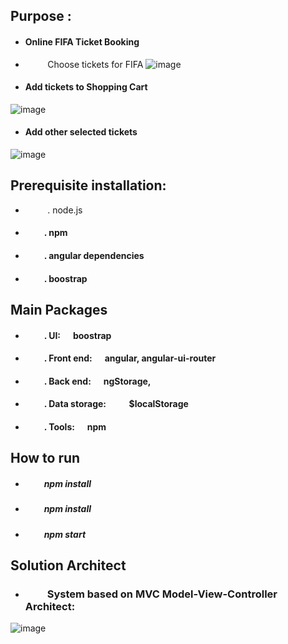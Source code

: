 ## Purpose :     
* ####  Online FIFA Ticket Booking

*  &nbsp;&nbsp;&nbsp;&nbsp;&nbsp;&nbsp;&nbsp;&nbsp;  Choose tickets for FIFA
![image](https://github.com/githubmave/e-FIFA-Booking/assets/8073738/f20801d6-6c44-4ded-8437-7bf6129aa93b)


* #### Add tickets to Shopping Cart
![image](https://github.com/githubmave/e-FIFA-Booking/assets/8073738/c975ca4b-2828-48c5-9641-cd7477594d6e)

* #### Add other selected tickets
![image](https://github.com/githubmave/e-FIFA-Booking/assets/8073738/f71176cc-1bfd-4533-b490-67a06fba4cbf)





	
## Prerequisite installation:
*  &nbsp;&nbsp;&nbsp;&nbsp;&nbsp;&nbsp;&nbsp;&nbsp; . node.js                          
* #### &nbsp;&nbsp;&nbsp;&nbsp;&nbsp;&nbsp;&nbsp;&nbsp; . npm
* #### &nbsp;&nbsp;&nbsp;&nbsp;&nbsp;&nbsp;&nbsp;&nbsp; . angular dependencies            
* #### &nbsp;&nbsp;&nbsp;&nbsp;&nbsp;&nbsp;&nbsp;&nbsp; . boostrap  




##  Main Packages
* #### &nbsp;&nbsp;&nbsp;&nbsp;&nbsp;&nbsp;&nbsp;&nbsp; . UI:      &nbsp;&nbsp;&nbsp;&nbsp;   boostrap
* #### &nbsp;&nbsp;&nbsp;&nbsp;&nbsp;&nbsp;&nbsp;&nbsp; . Front end: &nbsp;&nbsp;&nbsp;&nbsp;     angular,  angular-ui-router
* #### &nbsp;&nbsp;&nbsp;&nbsp;&nbsp;&nbsp;&nbsp;&nbsp; . Back end: &nbsp;&nbsp;&nbsp;&nbsp;      ngStorage, 
* #### &nbsp;&nbsp;&nbsp;&nbsp;&nbsp;&nbsp;&nbsp;&nbsp; . Data storage:  &nbsp;&nbsp;&nbsp;&nbsp;  &nbsp;&nbsp;&nbsp;&nbsp;   $localStorage
* #### &nbsp;&nbsp;&nbsp;&nbsp;&nbsp;&nbsp;&nbsp;&nbsp; . Tools: &nbsp;&nbsp;&nbsp;&nbsp;   npm 

## How to run
* ##### &nbsp;&nbsp;&nbsp;&nbsp;&nbsp;&nbsp;&nbsp;&nbsp; npm install
* ##### &nbsp;&nbsp;&nbsp;&nbsp;&nbsp;&nbsp;&nbsp;&nbsp; npm install
* ##### &nbsp;&nbsp;&nbsp;&nbsp;&nbsp;&nbsp;&nbsp;&nbsp; npm start







## Solution Architect
* ### &nbsp;&nbsp;&nbsp;&nbsp;&nbsp;&nbsp;&nbsp;&nbsp;  System based on MVC Model-View-Controller Architect: 


![image](https://github.com/githubmave/e-FIFA-Booking/assets/8073738/02bb17d1-6760-44b5-bbd5-25406b2d3c78)








































